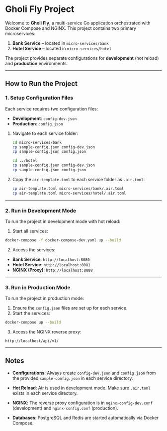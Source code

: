 # Gholi Fly Project

Welcome to **Gholi Fly**, a multi-service Go application orchestrated with Docker Compose and NGINX. This project contains two primary microservices:

1. **Bank Service** – located in `micro-services/bank`
2. **Hotel Service** – located in `micro-services/hotel`

The project provides separate configurations for **development** (hot reload) and **production** environments.

---

## How to Run the Project

### 1. Setup Configuration Files

Each service requires two configuration files:  
- **Development**: `config-dev.json`  
- **Production**: `config.json`  

1. Navigate to each service folder:  
   ```bash
   cd micro-services/bank
   cp sample-config.json config-dev.json
   cp sample-config.json config.json

   cd ../hotel
   cp sample-config.json config-dev.json
   cp sample-config.json config.json
   ```

2. Copy the `air-template.toml` to each service folder as `.air.toml`:
    ``` bash
    cp air-template.toml micro-services/bank/.air.toml
    cp air-template.toml micro-services/hotel/.air.toml
    ```

---

### 2. Run in Development Mode
To run the project in development mode with hot reload:
1. Start all services:
```bash
docker-compose -f docker-compose-dev.yaml up --build
```
2. Access the services:
- **Bank Service**: `http://localhost:8080`  
- **Hotel Service**: `http://localhost:8081`  
- **NGINX (Proxy)**: `http://localhost:8888`  

---

### 3. Run in Production Mode
To run the project in production mode:
1. Ensure the `config.json` files are set up for each service.
2. Start the services:
```bash
docker-compose up --build
```
3. Access the NGINX reverse proxy:
```
http://localhost/api/v1/
```

---

## Notes
- **Configurations**: Always create `config-dev.json` and `config.json` from the provided `sample-config.json` in each service directory.

- **Hot Reload**: Air is used in development mode. Make sure `.air.toml` exists in each service directory.

- **NGINX**: The reverse proxy configuration is in `nginx-config-dev.conf` (development) and `nginx-config.conf` (production).

- **Databases**: PostgreSQL and Redis are started automatically via Docker Compose.

